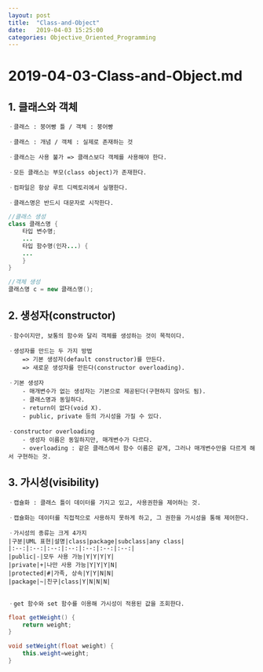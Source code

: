 ```yaml
---
layout: post
title:  "Class-and-Object"
date:   2019-04-03 15:25:00
categories: Objective_Oriented_Programming
---
```


# 2019-04-03-Class-and-Object.md

## 1. 클래스와 객체

	ㆍ클래스 : 붕어빵 틀 / 객체 : 붕어빵

	ㆍ클래스 : 개념 / 객체 : 실제로 존재하는 것

	ㆍ클래스는 사용 불가 => 클래스보다 객체를 사용해야 한다.

	ㆍ모든 클래스는 부모(class object)가 존재한다.

	ㆍ컴파일은 항상 루트 디렉토리에서 실행한다.

	ㆍ클래스명은 반드시 대문자로 시작한다.

```java
//클래스 생성
class 클래스명 {
	타입 변수명;
	...
	타입 함수명(인자...) {
	...
	}
}

//객체 생성
클래스명 c = new 클래스명();
```

## 2. 생성자(constructor)

	ㆍ함수이지만, 보통의 함수와 달리 객체를 생성하는 것이 목적이다.

	ㆍ생성자를 만드는 두 가지 방법
		=> 기본 생성자(default constructor)를 만든다.
		=> 새로운 생성자를 만든다(constructor overloading).

	ㆍ기본 생성자
		- 매개변수가 없는 생성자는 기본으로 제공된다(구현하지 않아도 됨).
		- 클래스명과 동일하다.
		- return이 없다(void X).
		- public, private 등의 가시성을 가질 수 있다.

	ㆍconstructor overloading
		- 생성자 이름은 동일하지만, 매개변수가 다르다.
		- overloading : 같은 클래스에서 함수 이름은 같게, 그러나 매개변수만을 다르게 해서 구현하는 것.

## 3. 가시성(visibility)

	ㆍ캡슐화 : 클래스 틀이 데이터를 가지고 있고, 사용권한을 제어하는 것.

	ㆍ캡슐화는 데이터를 직접적으로 사용하지 못하게 하고, 그 권한을 가시성을 통해 제어한다.

	ㆍ가시성의 종류는 크게 4가지
	|구분|UML 표현|설명|class|package|subclass|any class|
	|:--:|:--:|:--:|:--:|:--:|:--:|:--:|
	|public|-|모두 사용 가능|Y|Y|Y|Y|
	|private|+|나만 사용 가능|Y|Y|Y|N|
	|protected|#|가족, 상속|Y|Y|N|N|
	|package|~|친구|class|Y|N|N|N|


	ㆍget 함수와 set 함수를 이용해 가시성이 적용된 값을 조회한다.
```java
float getWeight() {
	return weight;
}

void setWeight(float weight) {
	this.weight=weight;
}
```


